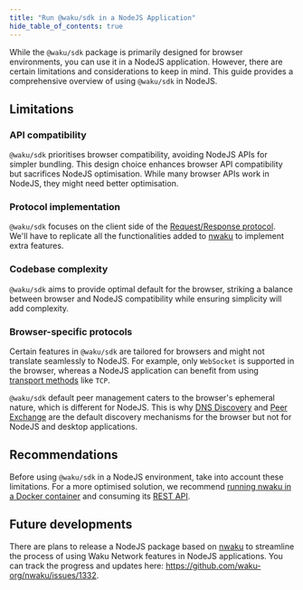 ```yaml
---
title: "Run @waku/sdk in a NodeJS Application"
hide_table_of_contents: true
---
```


While the `@waku/sdk` package is primarily designed for browser environments, you can use it in a NodeJS application. However, there are certain limitations and considerations to keep in mind. This guide provides a comprehensive overview of using `@waku/sdk` in NodeJS.

## Limitations

### API compatibility

`@waku/sdk` prioritises browser compatibility, avoiding NodeJS APIs for simpler bundling. This design choice enhances browser API compatibility but sacrifices NodeJS optimisation. While many browser APIs work in NodeJS, they might need better optimisation.

### Protocol implementation

`@waku/sdk` focuses on the client side of the [Request/Response protocol](/learn/concepts/network-domains#requestresponse-domain). We'll have to replicate all the functionalities added to [nwaku](/guides/nwaku/run-node) to implement extra features.

### Codebase complexity

`@waku/sdk` aims to provide optimal default for the browser, striking a balance between browser and NodeJS compatibility while ensuring simplicity will add complexity.

### Browser-specific protocols

Certain features in `@waku/sdk` are tailored for browsers and might not translate seamlessly to NodeJS. For example, only `WebSocket` is supported in the browser, whereas a NodeJS application can benefit from using [transport methods](/learn/concepts/transports) like `TCP`.

`@waku/sdk` default peer management caters to the browser's ephemeral nature, which is different for NodeJS. This is why [DNS Discovery](/learn/concepts/dns-discovery) and [Peer Exchange](/learn/concepts/peer-exchange) are the default discovery mechanisms for the browser but not for NodeJS and desktop applications.

## Recommendations

Before using `@waku/sdk` in a NodeJS environment, take into account these limitations. For a more optimised solution, we recommend [running nwaku in a Docker container](/guides/nwaku/run-docker) and consuming its [REST API](https://waku-org.github.io/waku-rest-api/).

## Future developments

There are plans to release a NodeJS package based on [nwaku](/guides/nwaku/run-node) to streamline the process of using Waku Network features in NodeJS applications. You can track the progress and updates here: <https://github.com/waku-org/nwaku/issues/1332>.